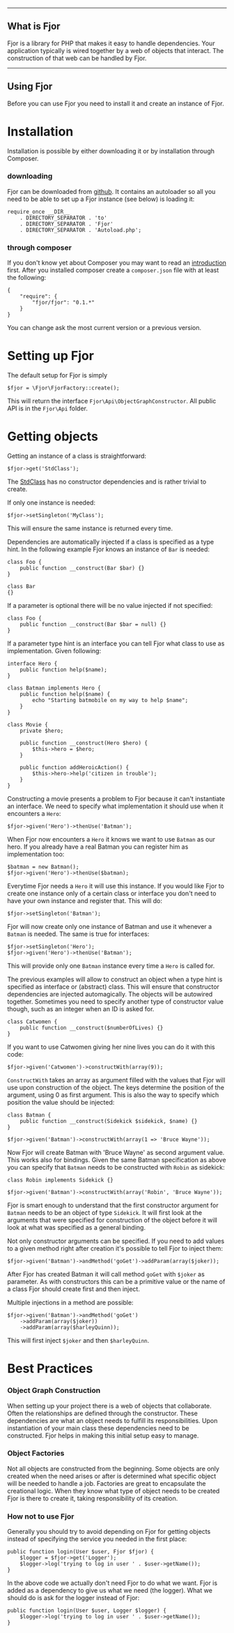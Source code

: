 ------------
What is Fjor
------------

Fjor is a library for PHP that makes it easy to handle dependencies. Your application
typically is wired together by a web of objects that interact. The construction of
that web can be handled by Fjor.


----------
Using Fjor
----------

Before you can use Fjor you need to install it and create an instance of Fjor.


Installation
============

Installation is possible by either downloading it or by installation through
Composer.

### downloading ###

Fjor can be downloaded from [github](https://github.com/koenhoeymans/Fjor/tags). It
contains an autoloader so all you need to be able to set up a Fjor instance (see below)
is loading it:

	require_once __DIR__
		. DIRECTORY_SEPARATOR . 'to'
		. DIRECTORY_SEPARATOR . 'Fjor'
		. DIRECTORY_SEPARATOR . 'Autoload.php';

### through composer ###

If you don't know yet about Composer you may want to read an
[introduction](http://getcomposer.org/doc/00-intro.md) first. After you installed
composer create a `composer.json` file with at least the following:

	{
		"require": {
			"fjor/fjor": "0.1.*"
		}
	}

You can change ask the most current version or a previous version.


Setting up Fjor
===============

The default setup for Fjor is simply

	$fjor = \Fjor\FjorFactory::create();

This will return the interface `Fjor\Api\ObjectGraphConstructor`. All public API
is in the `Fjor\Api` folder.


Getting objects
===============

Getting an instance of a class is straightforward:

	$fjor->get('StdClass');

The [StdClass](http://php.net/manual/en/reserved.classes.php) has no constructor
dependencies and is rather trivial to create.

If only one instance is needed:

	$fjor->setSingleton('MyClass');

This will ensure the same instance is returned every time.

Dependencies are automatically injected if a class is specified as a type hint. In the
following example Fjor knows an instance of `Bar` is needed:

	class Foo {
		public function __construct(Bar $bar) {}
	}

	class Bar
	{}

If a parameter is optional there will be no value injected if not specified:

	class Foo {
		public function __construct(Bar $bar = null) {}
	}

If a parameter type hint is an interface you can tell Fjor what class to use as
implementation. Given following:

	interface Hero {
		public function help($name);
	}

	class Batman implements Hero {
		public function help($name) {
			echo "Starting batmobile on my way to help $name"; 
		}
	}

	class Movie {
		private $hero;

		public function __construct(Hero $hero) {
			$this->hero = $hero;
		}

		public function addHeroicAction() {
			$this->hero->help('citizen in trouble');
		}
	}

Constructing a movie presents a problem to Fjor because it can't instantiate an
interface. We need to specify what implementation it should use when it encounters
a `Hero`:

	$fjor->given('Hero')->thenUse('Batman');

When Fjor now encounters a `Hero` it knows we want to use `Batman` as our hero. If
you already have a real Batman you can register him as implementation too:

	$batman = new Batman();
	$fjor->given('Hero')->thenUse($batman);

Everytime Fjor needs a `Hero` it will use this instance. If you would like Fjor to
create one instance only of a certain class or interface you don't need to have
your own instance and register that. This will do:

	$fjor->setSingleton('Batman');

Fjor will now create only one instance of Batman and use it whenever a `Batman` is
needed. The same is true for interfaces:

	$fjor->setSingleton('Hero');
	$fjor->given('Hero')->thenUse('Batman');

This will provide only one `Batman` instance every time a `Hero` is called for.

The previous examples will allow to construct an object when a type hint is specified
as interface or (abstract) class. This will ensure that constructor dependencies are
injected automagically. The objects will be autowired together. Sometimes you need to
specify another type of constructor value though, such as an integer when an ID is
asked for.

	class Catwomen {
		public function __construct($numberOfLives) {}
	}

If you want to use Catwomen giving her nine lives you can do it with this code:

	$fjor->given('Catwomen')->constructWith(array(9));

`ConstructWith` takes an array as argument filled with the values that Fjor will
use upon construction of the object. The keys determine the position of the argument,
using 0 as first argument. This is also the way to specify which position the value
should be injected:

	class Batman {
		public function __construct(Sidekick $sidekick, $name) {}
	}

	$fjor->given('Batman')->constructWith(array(1 => 'Bruce Wayne'));

Now Fjor will create Batman with 'Bruce Wayne' as second argument value. This works
also for bindings. Given the same Batman specification as above you can specify that
`Batman` needs to be constructed with `Robin` as sidekick:

	class Robin implements Sidekick {}

	$fjor->given('Batman')->constructWith(array('Robin', 'Bruce Wayne'));

Fjor is smart enough to understand that the first constructor argument for `Batman`
needs to be an object of type `Sidekick`. It will first look at the arguments that
were specified for construction of the object before it will look at what was specified
as a general binding.

Not only constructor arguments can be specified. If you need to add values to a given
method right after creation it's possible to tell Fjor to inject them:

	$fjor->given('Batman')->andMethod('goGet')->addParam(array($joker));

After Fjor has created Batman it will call method `goGet` with `$joker` as parameter. As
with constructors this can be a primitive value or the name of a class Fjor should create
first and then inject.

Multiple injections in a method are possible:

	$fjor->given('Batman')->andMethod('goGet')
		->addParam(array($joker))
		->addParam(array($harleyQuinn));

This will first inject `$joker` and then `$harleyQuinn`.


Best Practices
==============

### Object Graph Construction ###

When setting up your project there is a web of objects that collaborate. Often
the relationships are defined through the constructor. These dependencies are
what an object needs to fulfill its responsibilities. Upon instantiation of your
main class these dependencies need to be constructed. Fjor helps in making this
initial setup easy to manage.

### Object Factories ###

Not all objects are constructed from the beginning. Some objects are only created
when the need arises or after is determined what specific object will be needed
to handle a job. Factories are great to encapsulate the creational logic. When
they know what type of object needs to be created Fjor is there to create it,
taking responsibility of its creation.

### How not to use Fjor ###

Generally you should try to avoid depending on Fjor for getting objects instead
of specifying the service you needed in the first place:

	public function login(User $user, Fjor $fjor) {
		$logger = $fjor->get('Logger');
		$logger->log('trying to log in user ' . $user->getName());
	}

In the above code we actually don't need Fjor to do what we want. Fjor is added
as a dependency to give us what we need (the logger). What we should do is
ask for the logger instead of Fjor:

	public function login(User $user, Logger $logger) {
		$logger->log('trying to log in user ' . $user->getName());
	}
